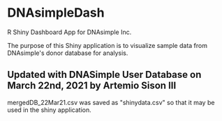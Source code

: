 # DNAsimpleDash
R Shiny Dashboard App for DNAsimple Inc.

The purpose of this Shiny application is to visualize sample data from DNAsimple's donor database for analysis.

## Updated with DNASimple User Database on March 22nd, 2021 by Artemio Sison III
mergedDB_22Mar21.csv was saved as "shinydata.csv" so that it may be used in the shiny application.
